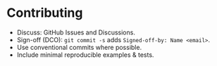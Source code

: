 # Contributing
- Discuss: GitHub Issues and Discussions.
- Sign-off (DCO): `git commit -s` adds `Signed-off-by: Name <email>`.
- Use conventional commits where possible.
- Include minimal reproducible examples & tests.
